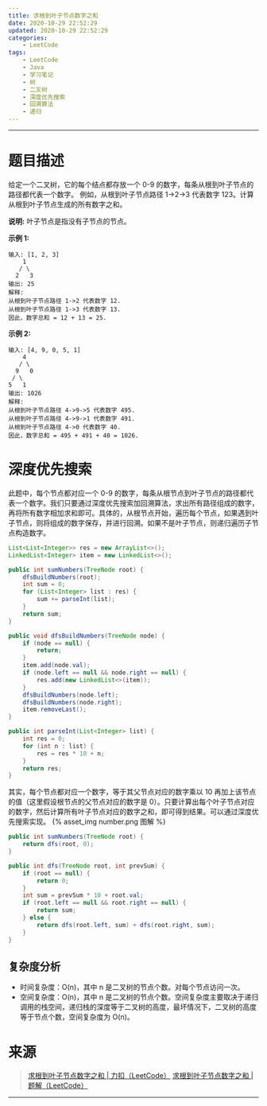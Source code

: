 ```yaml
---
title: 求根到叶子节点数字之和
date: 2020-10-29 22:52:29
updated: 2020-10-29 22:52:29
categories:
    - LeetCode
tags:
    - LeetCode
    - Java
    - 学习笔记
    - 树
    - 二叉树
    - 深度优先搜索
    - 回溯算法
    - 递归
---
```

---

# 题目描述

给定一个二叉树，它的每个结点都存放一个 0-9 的数字，每条从根到叶子节点的路径都代表一个数字。
例如，从根到叶子节点路径 1->2->3 代表数字 123。计算从根到叶子节点生成的所有数字之和。

**说明:** 叶子节点是指没有子节点的节点。

**示例 1:**
```
输入: [1, 2, 3]
    1
   / \
  2   3
输出: 25
解释:
从根到叶子节点路径 1->2 代表数字 12.
从根到叶子节点路径 1->3 代表数字 13.
因此，数字总和 = 12 + 13 = 25.
```

**示例 2:**
```
输入: [4, 9, 0, 5, 1]
    4
   / \
  9   0
 / \
5   1
输出: 1026
解释:
从根到叶子节点路径 4->9->5 代表数字 495.
从根到叶子节点路径 4->9->1 代表数字 491.
从根到叶子节点路径 4->0 代表数字 40.
因此，数字总和 = 495 + 491 + 40 = 1026.
```

<!-- more -->

# 深度优先搜索

此题中，每个节点都对应一个 0-9 的数字，每条从根节点到叶子节点的路径都代表一个数字。我们只要通过深度优先搜索加回溯算法，求出所有路径组成的数字，再将所有数字相加求和即可。具体的，从根节点开始，遍历每个节点，如果遇到叶子节点，则将组成的数字保存，并进行回溯。如果不是叶子节点，则递归遍历子节点构造数字。

```java
List<List<Integer>> res = new ArrayList<>();
LinkedList<Integer> item = new LinkedList<>();

public int sumNumbers(TreeNode root) {
    dfsBuildNumbers(root);
    int sum = 0;
    for (List<Integer> list : res) {
        sum += parseInt(list);
    }
    return sum;
}

public void dfsBuildNumbers(TreeNode node) {
    if (node == null) {
        return;
    }
    item.add(node.val);
    if (node.left == null && node.right == null) {
        res.add(new LinkedList<>(item));
    }
    dfsBuildNumbers(node.left);
    dfsBuildNumbers(node.right);
    item.removeLast();
}

public int parseInt(List<Integer> list) {
    int res = 0;
    for (int n : list) {
        res = res * 10 + n;
    }
    return res;
}
```

其实，每个节点都对应一个数字，等于其父节点对应的数字乘以 10 再加上该节点的值（这里假设根节点的父节点对应的数字是 0）。只要计算出每个叶子节点对应的数字，然后计算所有叶子节点对应的数字之和，即可得到结果。可以通过深度优先搜索实现。
{% asset_img number.png 图解 %}

```java
public int sumNumbers(TreeNode root) {
    return dfs(root, 0);
}

public int dfs(TreeNode root, int prevSum) {
    if (root == null) {
        return 0;
    }
    int sum = prevSum * 10 + root.val;
    if (root.left == null && root.right == null) {
        return sum;
    } else {
        return dfs(root.left, sum) + dfs(root.right, sum);
    }
}
```

## 复杂度分析

* 时间复杂度：O(n)，其中 n 是二叉树的节点个数。对每个节点访问一次。
* 空间复杂度：O(n)，其中 n 是二叉树的节点个数。空间复杂度主要取决于递归调用的栈空间，递归栈的深度等于二叉树的高度，最坏情况下，二叉树的高度等于节点个数，空间复杂度为 O(n)。

# 来源

> [求根到叶子节点数字之和 | 力扣（LeetCode）][1]
> [求根到叶子节点数字之和 | 题解（LeetCode）][2]

---

[1]: https://leetcode-cn.com/problems/sum-root-to-leaf-numbers/ "求根到叶子节点数字之和 | 力扣（LeetCode）"
[2]: https://leetcode-cn.com/problems/sum-root-to-leaf-numbers/solution/qiu-gen-dao-xie-zi-jie-dian-shu-zi-zhi-he-by-leetc/ "求根到叶子节点数字之和 | 题解（LeetCode）"
